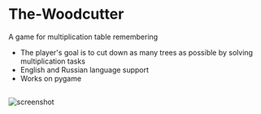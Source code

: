 # The-Woodcutter
A game for multiplication table remembering
- The player's goal is to cut down as many trees as possible by solving multiplication tasks
- English and Russian language support
- Works on pygame
##
![screenshot](Screenshot.png)
